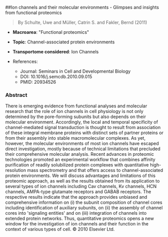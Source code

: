 ##Ion channels and their molecular environments - Glimpses and insights from functional proteomics

> By Schulte, Uwe and Müller, Catrin S. and Fakler, Bernd (2011)

- **Macroarea**: "Functional proteomics"
- **Topic**: Channel-associated protein environments
- **Transportome considered**: Ion Channels

- References:
  - Journal: Seminars in Cell and Developmental Biology
  - DOI: 10.1016/j.semcdb.2010.09.015
  - PMID: 20934526

### Abstract

There is emerging evidence from functional analyses and molecular research that the role of ion channels in cell physiology is not only determined by the pore-forming subunits but also depends on their molecular environment. Accordingly, the local and temporal specificity of channel-mediated signal transduction is thought to result from association of these integral membrane proteins with distinct sets of partner proteins or from their assembly into stable macromolecular complexes. As yet, however, the molecular environments of most ion channels have escaped direct investigation, mostly because of technical limitations that precluded their comprehensive molecular analysis. Recent advances in proteomic technologies promoted an experimental workflow that combines affinity purification of readily solubilized protein complexes with quantitative high-resolution mass spectrometry and that offers access to channel-associated protein environments. We will discuss advantages and limitations of this proteomic approach, as well as the results obtained from its application to several types of ion channels including Cav channels, Kv channels, HCN channels, AMPA-type glutamate receptors and GABAB receptors. The respective results indicate that the approach provides unbiased and comprehensive information on (i) the subunit composition of channel cores including identification of auxiliary subunits, on (ii) the assembly of channel cores into 'signaling entities' and on (iii) integration of channels into extended protein networks. Thus, quantitative proteomics opens a new window for the investigation of ion channels and their function in the context of various types of cell. © 2010 Elsevier Ltd.
